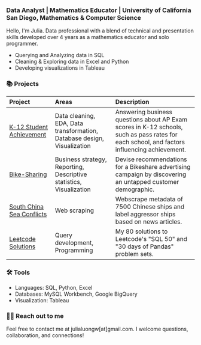### Data Analyst | Mathematics Educator | University of California San Diego, Mathematics & Computer Science 

Hello, I'm Julia. Data professional with a blend of technical and presentation skills developed over 4 years as a mathematics educator and solo programmer.
- Querying and Analyzing data in SQL
- Cleaning & Exploring data in Excel and Python
- Developing visualizations in Tableau 

### 📚 Projects

| Project | Areas | Description |
| :--- | :--- | :--- |
| [K-12 Student Achievement](https://github.com/julialuongw/Student-AP-Data-Analysis) | Data cleaning, EDA, Data transformation, Database design, Visualization | Answering business questions about AP Exam scores in K-12 schools, such as pass rates for each school, and factors influencing achievement.|
| [Bike-Sharing](https://github.com/julialuongw/Descriptive-Analysis-on-Bike-Share-Data) | Business strategy, Reporting, Descriptive statistics, Visualization | Devise recommendations for a Bikeshare advertising campaign by discovering an untapped customer demographic. |
| [South China Sea Conflicts](https://github.com/julialuongw/South-China-Sea-Vessels-Data-Wrangling) | Web scraping | Webscrape metadata of 7500 Chinese ships and label aggressor ships based on news articles. |
| [Leetcode Solutions](https://github.com/julialuongw/Leetcode-SQL-Pandas-Problem-Sets) | Query development, Programming | My 80 solutions to Leetcode's "SQL 50" and "30 days of Pandas" problem sets. |


### 🛠️ Tools
- Languages: SQL, Python, Excel
- Databases: MySQL Workbench, Google BigQuery
- Visualization: Tableau

### 👋🏻 Reach out to me

Feel free to contact me at julialuongw[at]gmail.com. I welcome questions, collaboration, and connections! 

<!--
**julialuongw/julialuongw** is a ✨ _special_ ✨ repository because its `README.md` (this file) appears on your GitHub profile.

Here are some ideas to get you started:

- 🔭 I’m currently working on ...
- 🌱 I’m currently learning ...
- 👯 I’m looking to collaborate on ...
- 🤔 I’m looking for help with ...
- 💬 Ask me about ...
- 📫 How to reach me: ...
- 😄 Pronouns: ...
- ⚡ Fun fact: ...
-->
